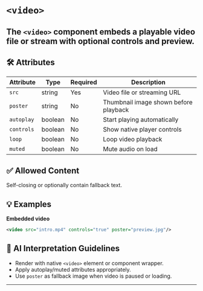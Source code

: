 # `<video>`

The `<video>` component embeds a playable video file or stream with optional controls and preview.
---

## 🛠 Attributes
| Attribute | Type | Required | Description |
|-----------|------|----------|-------------|
| `src` | string | Yes | Video file or streaming URL |
| `poster` | string | No | Thumbnail image shown before playback |
| `autoplay` | boolean | No | Start playing automatically |
| `controls` | boolean | No | Show native player controls |
| `loop` | boolean | No | Loop video playback |
| `muted` | boolean | No | Mute audio on load |

## ✅ Allowed Content
Self-closing or optionally contain fallback text.

## 💡 Examples
**Embedded video**
```xml
<video src="intro.mp4" controls="true" poster="preview.jpg"/>
```

## 🧩 AI Interpretation Guidelines
- Render with native `<video>` element or component wrapper.
- Apply autoplay/muted attributes appropriately.
- Use `poster` as fallback image when video is paused or loading.
---